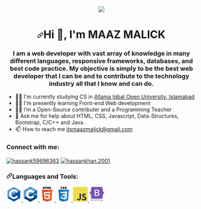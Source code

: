 <div align="center">
  <a href="https://facebook.com/itsmaazmalick/" target="_blank">
  <img src="https://instagram.fisb18-1.fna.fbcdn.net/v/t51.2885-19/298854168_121679807125186_7089865577219907772_n.jpg?stp=dst-jpg_s150x150&_nc_ht=instagram.fisb18-1.fna.fbcdn.net&_nc_cat=110&_nc_ohc=hiEvBM2hEyIAX_z1LBh&edm=AB32dywBAAAA&ccb=7-5&oh=00_AT-Z1Yqjx_7FoAGhAFreO5D_DkQrRowC2gIpb0mvhzd1MQ&oe=63328B6E&_nc_sid=c59781" style="max-width: 100%; display: inline-block;"></a>
  </div>
  
<h1 align="center" dir="auto"><a id="user-content-hi--im-muhammad-hassan-farid" class="anchor" aria-hidden="true" href="#hi--im-muhammad-hassan-farid"><svg class="octicon octicon-link" viewBox="0 0 16 16" version="1.1" width="16" height="16" aria-hidden="true"><path fill-rule="evenodd" d="M7.775 3.275a.75.75 0 001.06 1.06l1.25-1.25a2 2 0 112.83 2.83l-2.5 2.5a2 2 0 01-2.83 0 .75.75 0 00-1.06 1.06 3.5 3.5 0 004.95 0l2.5-2.5a3.5 3.5 0 00-4.95-4.95l-1.25 1.25zm-4.69 9.64a2 2 0 010-2.83l2.5-2.5a2 2 0 012.83 0 .75.75 0 001.06-1.06 3.5 3.5 0 00-4.95 0l-2.5 2.5a3.5 3.5 0 004.95 4.95l1.25-1.25a.75.75 0 00-1.06-1.06l-1.25 1.25a2 2 0 01-2.83 0z"></path></svg></a>Hi <g-emoji class="g-emoji" alias="wave" fallback-src="https://github.githubassets.com/images/icons/emoji/unicode/1f44b.png">👋</g-emoji>, I'm MAAZ MALICK</h1>
<div>
  <h3 align="center">I am a web developer with vast array of knowledge in many different languages, responsive frameworks, databases, and best code practice. My objective is simply to be the best web developer that I can be and to contribute to the technology industry all that I know and can do. </h3>
</div>
  <div>
  <ul>
    <li>👨‍🎓 I'm currently studying CS in <a href = "https://aiou.edu.pk/" target=""_blank>Allama Iqbal Open University, Islamabad</a></li>
    <li>👨‍💻 I'm presently learning Front-end Web development</li>
    <li>👨‍🏫 I’m a Open-Source contributer and a Programming Teacher</li>
    <li>💬 Ask me for help about HTML, CSS, Javascript, Data-Structures, Bootstrap, C/C++ and Java .</li>
    <li>📫 How to reach me <a href="mailto:itsmaazmalick@gmail.com">itsmaazmalick@gmail.com</a></li>
  </ul>
</div>
<h3 align="left"> Connect with me:</h3>
<p align="left" dir="auto">
<a href="https://twitter.com/itsmaazmalick" rel="nofollow"><img align="center" src="https://raw.githubusercontent.com/rahuldkjain/github-profile-readme-generator/master/src/images/icons/Social/twitter.svg" alt="hassank59696363" height="30" width="40" style="max-width: 100%;"></a>
<a href="https://instagram.com/itsmaazmalick" rel="nofollow"><img align="center" src="https://raw.githubusercontent.com/rahuldkjain/github-profile-readme-generator/master/src/images/icons/Social/instagram.svg" alt="hassankhan.2001" height="30" width="40" style="max-width: 100%;"></a>
</p>
<h3 align="left" dir="auto"><a href="https://github.com/itsmaazmalik"></a><a id="user-content-languages-and-tools" class="anchor" aria-hidden="true" href="#languages-and-tools"><svg class="octicon octicon-link" viewBox="0 0 16 16" version="1.1" width="16" height="16" aria-hidden="true"><path fill-rule="evenodd" d="M7.775 3.275a.75.75 0 001.06 1.06l1.25-1.25a2 2 0 112.83 2.83l-2.5 2.5a2 2 0 01-2.83 0 .75.75 0 00-1.06 1.06 3.5 3.5 0 004.95 0l2.5-2.5a3.5 3.5 0 00-4.95-4.95l-1.25 1.25zm-4.69 9.64a2 2 0 010-2.83l2.5-2.5a2 2 0 012.83 0 .75.75 0 001.06-1.06 3.5 3.5 0 00-4.95 0l-2.5 2.5a3.5 3.5 0 004.95 4.95l1.25-1.25a.75.75 0 00-1.06-1.06l-1.25 1.25a2 2 0 01-2.83 0z"></path></svg></a>Languages and Tools:</h3>
<p align="left" dir="auto"><a href="https://github.com/itsmaazmalik"> 
</a><a href="https://www.cprogramming.com/" rel="nofollow"> <img src="https://raw.githubusercontent.com/devicons/devicon/master/icons/c/c-original.svg" alt="c" width="40" height="40" style="max-width: 100%;"> </a> <a href="https://www.w3schools.com/cpp/" rel="nofollow">
<img src="https://raw.githubusercontent.com/devicons/devicon/master/icons/cplusplus/cplusplus-original.svg" alt="cplusplus" width="40" height="40" style="max-width: 100%;"> </a><a href="https://www.w3.org/html/" rel="nofollow"><img src="https://raw.githubusercontent.com/devicons/devicon/master/icons/html5/html5-original-wordmark.svg" alt="html5" width="40" height="40" style="max-width: 100%;"> </a> <a href="https://www.w3schools.com/css/" rel="nofollow"> <img src="https://raw.githubusercontent.com/devicons/devicon/master/icons/css3/css3-original-wordmark.svg" alt="css3" width="40" height="40" style="max-width: 100%;"> </a> <a href="https://developer.mozilla.org/en-US/docs/Web/JavaScript" rel="nofollow"> <img src="https://raw.githubusercontent.com/devicons/devicon/master/icons/javascript/javascript-original.svg" alt="javascript" width="40" height="40" style="max-width: 100%;"> </a><a href="https://getbootstrap.com" rel="nofollow"> <img src="https://raw.githubusercontent.com/devicons/devicon/master/icons/bootstrap/bootstrap-plain-wordmark.svg" alt="bootstrap" width="40" height="40" style="max-width: 100%;"></a>
</p>

<!---
itsmaazmalik/itsmaazmalik is a ✨ special ✨ repository because its `README.md` (this file) appears on your GitHub profile.
You can click the Preview link to take a look at your changes.
--->
